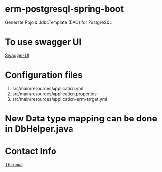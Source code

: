 # erm-postgresql-spring-boot

Generate Pojo & JdbcTemplate (DAO) for PostgreSQL

# To use swagger UI

<a href ="http://localhost:21991/swagger-ui/index.html">Swagger-UI</a>

# Configuration files

1. src/main/resources/application.yml
2. src/main/resources/application.properties
3. src/main/resources/application-erm-target.yml

# New Data type mapping can be done in DbHelper.java

# Contact Info

<a href="mailto:m.thirumal@hotmail.com?Subject=erm-postgresql-spring-boot" target="_top">Thirumal</a>

